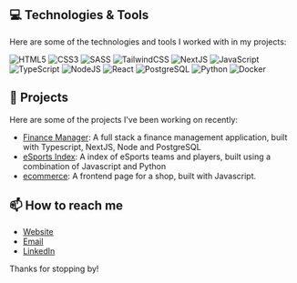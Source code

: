 ## 💻 Technologies & Tools

Here are some of the technologies and tools I worked with in my projects:

![HTML5](https://img.shields.io/badge/HTML5-E34F26?style=for-the-badge&logo=html5&logoColor=white)
![CSS3](https://img.shields.io/badge/css3-%231572B6.svg?style=for-the-badge&logo=css3&logoColor=white)
![SASS](https://img.shields.io/badge/SASS-hotpink.svg?style=for-the-badge&logo=SASS&logoColor=white)
![TailwindCSS](https://img.shields.io/badge/tailwindcss-%2338B2AC.svg?style=for-the-badge&logo=tailwind-css&logoColor=white)
![NextJS](https://img.shields.io/badge/next.js-000000?style=for-the-badge&logo=nextdotjs&logoColor=white)
![JavaScript](https://img.shields.io/badge/javascript-%23323330.svg?style=for-the-badge&logo=javascript&logoColor=%23F7DF1E)
![TypeScript](https://img.shields.io/badge/typescript-%23007ACC.svg?style=for-the-badge&logo=typescript&logoColor=white)
![NodeJS](https://img.shields.io/badge/Node.js-339933?style=for-the-badge&logo=nodedotjs&logoColor=white)
![React](https://img.shields.io/badge/react-%2320232a.svg?style=for-the-badge&logo=react&logoColor=%2361DAFB)
![PostgreSQL](https://img.shields.io/badge/PostgreSQL-316192?style=for-the-badge&logo=postgresql&logoColor=white)
![Python](https://img.shields.io/badge/Python-FFD43B?style=for-the-badge&logo=python&logoColor=blue)
![Docker](https://img.shields.io/badge/docker-%230db7ed.svg?style=for-the-badge&logo=docker&logoColor=white)

<!--
## 🌱 I’m currently learning

- [TECHNOLOGY/CONCEPT 1]
- [TECHNOLOGY/CONCEPT 2]
-->

## 🔭 Projects

Here are some of the projects I've been working on recently:

- [Finance Manager](https://github.com/ROSS1996/financemanager): A full stack a finance management application, built with Typescript, NextJS, Node and PostgreSQL
- [eSports Index](https://github.com/ROSS1996/cs50xfinal): A index of eSports teams and players, built using a combination of Javascript and Python
- [ecommerce](https://github.com/ROSS1996/ecommerce): A frontend page for a shop, built with Javascript.

## 📫 How to reach me

- [Website](https://ross1996.github.io)
- [Email](mailto://robsonssdev@gmail.com)
- [LinkedIn](https://www.linkedin.com/in/robsonossantana/)

Thanks for stopping by!
